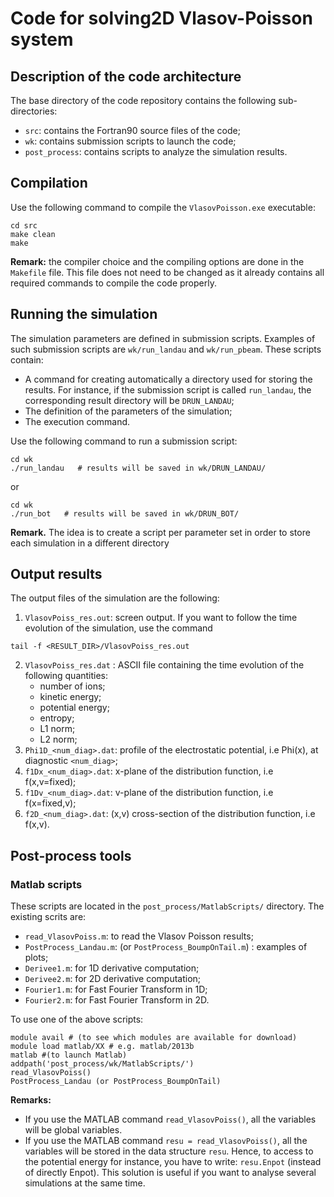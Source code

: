 # Code for solving2D Vlasov-Poisson system

## Description of the code architecture

The base directory of the code repository contains the following sub-directories: 
 - `src`: contains the Fortran90 source files of the code;
 - `wk`: contains submission scripts to launch the code;
 - `post_process`: contains scripts to analyze the simulation results.

## Compilation
Use the following command to compile the `VlasovPoisson.exe` executable: 
```
cd src 
make clean
make
```

**Remark:** the compiler choice and the compiling options are done in the `Makefile` file. This file does not need to be changed as it already contains all required commands to compile the code properly. 


## Running the simulation
The simulation parameters are defined in submission scripts. Examples of such submission scripts are `wk/run_landau` and `wk/run_pbeam`. These scripts contain:
- A command for creating automatically a directory used for storing the results. For instance, if 
   the submission script is called `run_landau`, the corresponding result directory will be `DRUN_LANDAU`;
- The definition of the parameters of the simulation;
- The execution command.

Use the following command to run a submission script:
```
cd wk
./run_landau   # results will be saved in wk/DRUN_LANDAU/ 
```

or 
```
cd wk
./run_bot   # results will be saved in wk/DRUN_BOT/ 
```

**Remark.** The idea is to create a script per parameter set in order to store each simulation in a different directory


## Output results
The output files of the simulation are the following:  
1. `VlasovPoiss_res.out`: screen output. If you want to follow the time evolution of the simulation, use the command 
```
tail -f <RESULT_DIR>/VlasovPoiss_res.out
```
2. `VlasovPoiss_res.dat` : ASCII file containing the time evolution of the following quantities:
    - number of ions;
    - kinetic energy;
    - potential energy;
    - entropy;
    - L1 norm;  
    - L2 norm;
3. `Phi1D_<num_diag>.dat`: profile of the electrostatic potential, i.e Phi(x), 
                            at diagnostic `<num_diag>`;
4. `f1Dx_<num_diag>.dat`: x-plane of the distribution function, i.e f(x,v=fixed);
5. `f1Dv_<num_diag>.dat`: v-plane of the distribution function, i.e f(x=fixed,v);
6. `f2D_<num_diag>.dat`: (x,v) cross-section of the distribution function, i.e f(x,v).


## Post-process tools

### Matlab scripts
These scripts are located in the `post_process/MatlabScripts/` directory. The existing scrits are:
- `read_VlasovPoiss.m`: to read the Vlasov Poisson results;
- `PostProcess_Landau.m`: (or `PostProcess_BoumpOnTail.m`) : examples of plots;
- `Derivee1.m`: for 1D derivative computation;
- `Derivee2.m`: for 2D derivative computation;
- `Fourier1.m`: for Fast Fourier Transform in 1D;
- `Fourier2.m`: for Fast Fourier Transform in 2D.

To use one of the above scripts: 
```
module avail # (to see which modules are available for download)
module load matlab/XX # e.g. matlab/2013b
matlab #(to launch Matlab)
addpath('post_process/wk/MatlabScripts/')
read_VlasovPoiss()           
PostProcess_Landau (or PostProcess_BoumpOnTail)
```

**Remarks:** 
- If you use the MATLAB command `read_VlasovPoiss()`, all the variables will be global variables. 
- If you use the MATLAB command `resu = read_VlasovPoiss()`, all the variables will be stored in the data structure `resu`. Hence, to access to the potential energy for instance, you have to write: `resu.Enpot` (instead of directly Enpot). This solution is useful if you want to analyse several simulations at the same time. 
